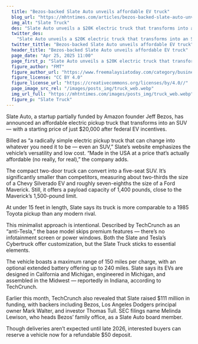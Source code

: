 ```yaml
---
  title: "Bezos-backed Slate Auto unveils affordable EV truck"
  blog_url: "https://mhtntimes.com/articles/bezos-backed-slate-auto-unveils-affordable-ev-truck"
  img_alt: "Slate Truck"
  des: "Slate Auto unveils a $20K electric truck that transforms into an SUV, backed by Jeff Bezos and set for 2026 delivery."
  twitter_des:
    "Slate Auto unveils a $20K electric truck that transforms into an SUV, backed by Jeff Bezos and set for 2026 delivery."
  twitter_tittle: "Bezos-backed Slate Auto unveils affordable EV truck"
  header_title: "Bezos-backed Slate Auto unveils affordable EV truck"
  page_date: "Apr 25, 2025 11:00"
  page_first_p: "Slate Auto unveils a $20K electric truck that transforms into an SUV, backed by Jeff Bezos and set for 2026 delivery."
  figure_author: "FMT"
  figure_author_url: "https://www.freemalaysiatoday.com/category/business/2024/12/05/openai-chief-believes-musk-will-not-abuse-government-power/"
  figure_license: "CC BY 4.0"
  figure_license_url: "https://creativecommons.org/licenses/by/4.0//"
  page_image_src_rel: "/images/posts_img/truck_web.webp"
  img_url_full: "https://mhtntimes.com/images/posts_img/truck_web.webp"
  figure_p: "Slate Truck"
---
```


Slate Auto, a startup partially funded by Amazon founder Jeff Bezos, has announced an affordable electric pickup truck that transforms into an SUV — with a starting price of just $20,000 after federal EV incentives.

Billed as “a radically simple electric pickup truck that can change into whatever you need it to be — even an SUV,” Slate’s website emphasizes the vehicle’s versatility and low cost. “Made in the USA at a price that’s actually affordable (no really, for real),” the company adds.

The compact two-door truck can convert into a five-seat SUV. It’s significantly smaller than competitors, measuring about two-thirds the size of a Chevy Silverado EV and roughly seven-eighths the size of a Ford Maverick. Still, it offers a payload capacity of 1,400 pounds, close to the Maverick’s 1,500-pound limit.

At under 15 feet in length, Slate says its truck is more comparable to a 1985 Toyota pickup than any modern rival.

This minimalist approach is intentional. Described by TechCrunch as an “anti-Tesla,” the base model skips premium features — there’s no infotainment screen or power windows. Both the Slate and Tesla’s Cybertruck offer customization, but the Slate Truck sticks to essential elements.

The vehicle boasts a maximum range of 150 miles per charge, with an optional extended battery offering up to 240 miles. Slate says its EVs are designed in California and Michigan, engineered in Michigan, and assembled in the Midwest — reportedly in Indiana, according to TechCrunch.

Earlier this month, TechCrunch also revealed that Slate raised $111 million in funding, with backers including Bezos, Los Angeles Dodgers principal owner Mark Walter, and investor Thomas Tull. SEC filings name Melinda Lewison, who heads Bezos’ family office, as a Slate Auto board member.

Though deliveries aren’t expected until late 2026, interested buyers can reserve a vehicle now for a refundable $50 deposit.
